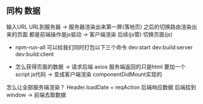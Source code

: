 ## 同构 数据
输入URL URL到服务器 ->  服务器渲染出来第一屏(落地页)
之后的切换路由渲染出来的页面  都是前端操作是js驱动 ->  客户端渲染
后续(js管)  切换页面(js)

- npm-run-all
可以给我们同时打包以下三个命令
dev:start 
dev:build:server
dev:build:client

- 怎么获得页面的数据 -> 请求后端 axios
服务端返回的只是html
 要加一个script js代码 -> 变成客户端渲染 componentDidMount实现的
 
怎么让全部服务端渲染？
Header.loadDate = reqAction
后端响应数据 后端挂到window -> 前端去取数据